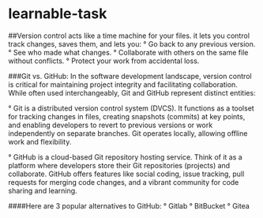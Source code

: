 # learnable-task
##Version control acts like a time machine for your files. it lets you control track changes, saves them, and lets you:
° Go back to any previous version.
° See who made what changes.
° Collaborate with others on the same file without conflicts.
° Protect your work from accidental loss. ️

###Git vs. GitHub: 
In the software development landscape, version control is critical for maintaining project integrity and facilitating collaboration. While often used interchangeably, Git and GitHub represent distinct entities:

° Git is a distributed version control system (DVCS). It functions as a toolset for tracking changes in files, creating snapshots (commits) at key points, and enabling developers to revert to previous versions or work independently on separate branches. Git operates locally, allowing offline work and flexibility.

° GitHub is a cloud-based Git repository hosting service. Think of it as a platform where developers store their Git repositories (projects) and collaborate. GitHub offers features like social coding, issue tracking, pull requests for merging code changes, and a vibrant community for code sharing and learning.

####Here are 3 popular alternatives to GitHub:
° Gitlab
° BitBucket
° Gitea
